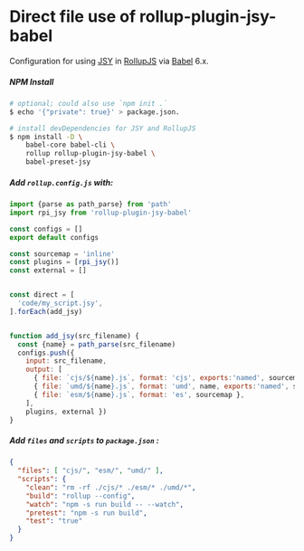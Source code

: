 # Direct file use of rollup-plugin-jsy-babel

Configuration for using [JSY](https://github.com/jsy-lang/jsy-lang-docs#readme) in [RollupJS](https://rollupjs.org) via [Babel](https://babeljs.io) 6.x.

##### NPM Install

```bash
# optional; could also use `npm init .`
$ echo '{"private": true}' > package.json.

# install devDependencies for JSY and RollupJS
$ npm install -D \
    babel-core babel-cli \
    rollup rollup-plugin-jsy-babel \
    babel-preset-jsy
```

##### Add `rollup.config.js` with:

```javascript
import {parse as path_parse} from 'path'
import rpi_jsy from 'rollup-plugin-jsy-babel'

const configs = []
export default configs

const sourcemap = 'inline'
const plugins = [rpi_jsy()]
const external = []


const direct = [
  'code/my_script.jsy',
].forEach(add_jsy)


function add_jsy(src_filename) {
  const {name} = path_parse(src_filename)
  configs.push({
    input: src_filename,
    output: [
      { file: `cjs/${name}.js`, format: 'cjs', exports:'named', sourcemap },
      { file: `umd/${name}.js`, format: 'umd', name, exports:'named', sourcemap },
      { file: `esm/${name}.js`, format: 'es', sourcemap },
    ],
    plugins, external })
}
```

##### Add `files` and `scripts` to `package.json` :

```json
{
  "files": [ "cjs/", "esm/", "umd/" ],
  "scripts": {
    "clean": "rm -rf ./cjs/* ./esm/* ./umd/*",
    "build": "rollup --config",
    "watch": "npm -s run build -- --watch",
    "pretest": "npm -s run build",
    "test": "true"
  }
}
```
